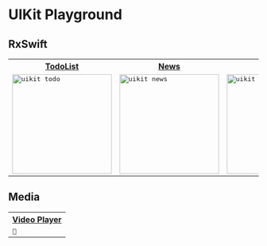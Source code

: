 # UIKit Playground

## RxSwift

<table>
  <tr>
    <th>
      <a href="https://github.com/JooYoo/uikit-playground/tree/todo" target="_blank">TodoList</a>
    </th>
     <th>
      <a href="https://github.com/JooYoo/uikit-playground/tree/news" target="_blank">News</a>
    </th>
    <th>
      <a href="https://github.com/JooYoo/uikit-playground/tree/weather" target="_blank">Weather</a>
    </th>
  </tr>
  <tr>
    <td>
       <kbd>
         <img src="https://user-images.githubusercontent.com/12739843/185155327-adc16fed-cb79-4bd2-b194-c4de863bc057.gif" width="200px" alt="uikit todo"/>
      </kbd>
    </td>
    <td>
       <kbd>
         <img src="https://user-images.githubusercontent.com/12739843/185584963-79d8c424-d560-43c9-be27-ca61d33accb7.gif" width="200px" alt="uikit news"/>
      </kbd>
    </td>
    <td>
      <kbd>
        <img src="https://user-images.githubusercontent.com/12739843/186199779-4afa21e5-fcc3-4ec8-95b3-d2e87ab36c0c.gif" width="200px" alt="uikit news"/>
      </kbd>
    </td>
  </tr>
</table>

## Media
<table>
  <tr>
    <th>
      <a href="https://github.com/JooYoo/uikit-playground/tree/vplayer" target="_blank">Video Player</a>
    </th>
  </tr>
  <tr>
    <td>
       <kbd>
         🌅
      </kbd>
    </td>
  </tr>
</table>

